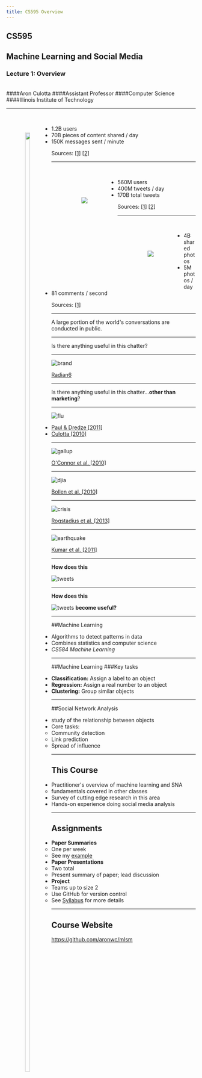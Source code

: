 ```yaml
---
title: CS595 Overview
---
```


## CS595
## Machine Learning and Social Media
### **Lecture 1: Overview**
<br>
####Aron Culotta
####Assistant Professor
####Computer Science
####Illinois Institute of Technology

---

<span style="float: left; margin: 50px;">
<img width=80% src="images/fb_logo.png"/>
</span>

<br>

- 1.2B users
- 70B pieces of content shared / day
- 150K messages sent / minute

Sources: [\[1\]](http://www.statisticbrain.com/facebook-statistics/) [\[2\]](http://expandedramblings.com/index.php/march-2013-by-the-numbers-a-few-amazing-twitter-stats/)

---

<span style="float: left; margin: 80px;">
<img src="images/twitter_logo2.png"/>
</span>

<br>

- 560M users
- 400M tweets / day
- 170B total tweets


Sources: [\[1\]](http://www.statisticbrain.com/twitter-statistics/) [\[2\]](http://expandedramblings.com/index.php/march-2013-by-the-numbers-a-few-amazing-twitter-stats/)

---

<span style="float: left; margin: 80px;">
<img src="images/instagram.png"/>
</span>
<br>

- 4B shared photos
- 5M photos / day
- 81 comments / second

Sources: [\[1\]](http://www.huffingtonpost.com/brian-honigman/100-fascinating-social-me_b_2185281.html)


---

A large portion of the world's conversations are conducted in public.


---

Is there anything useful in this chatter?

---

![brand](images/brand.png)

[Radian6](http://www.salesforcemarketingcloud.com/blog/2012/08/social-media-insights-peekanalytics-at-work/)

---

Is there anything useful in this chatter...**other than marketing**?

---

![flu](images/flu.png)

- [Paul & Dredze \[2011\]](http://www.cs.jhu.edu/~mdredze/publications/twitter_health_icwsm_11.pdf)
- [Culotta \[2010\]](http://cs.iit.edu/~culotta/pubs/culotta10towards.pdf)

---

![gallup](images/gallup.png)

[O'Connor et al. \[2010\]](http://www.cs.cmu.edu/~nasmith/papers/oconnor+balasubramanyan+routledge+smith.icwsm10.pdf)

---

![djia](images/djia.png)

[Bollen et al. \[2010\]](http://arxiv.org/pdf/1010.3003v1.pdf)

---

![crisis](images/crisis.png)

[Rogstadius et al. \[2013\]](http://ufn.virtues.fi/~jakob/twitter/about.php)

---

![earthquake](images/earthquake.png)

[Kumar et al. \[2011\]](http://www.public.asu.edu/~mabbasi2/papers/kumar2011tweettracker.pdf)

---

**How does this**

![tweets](images/tweets.png)

---

**How does this**

![tweets](images/tweets.png) **become useful?**

---

##Machine Learning
- Algorithms to detect patterns in data
- Combines statistics and computer science
- *CS584 Machine Learning*

---

##Machine Learning
###Key tasks
- **Classification:** Assign a label to an object
- **Regression:** Assign a real number to an object
- **Clustering:** Group similar objects

---

##Social Network Analysis
- study of the relationship between objects
- Core tasks:
  - Community detection
  - Link prediction
  - Spread of influence

---

## This Course
- Practitioner's overview of machine learning and SNA
  - fundamentals covered in other classes
- Survey of cutting edge research in this area
- Hands-on experience doing social media analysis

---

## Assignments

- **Paper Summaries**
  - One per week
  - See my [example](https://github.com/aronwc/mlsm/blob/master/papers/schulz13multi/)
- **Paper Presentations**
  - Two total
  - Present summary of paper; lead discussion
- **Project**
  - Teams up to size 2
  - Use GitHub for version control
  - See [Syllabus](https://github.com/aronwc/mlsm/wiki/Syllabus#wiki-Paper_Presentation) for more details


---

## Course Website

<https://github.com/aronwc/mlsm>
